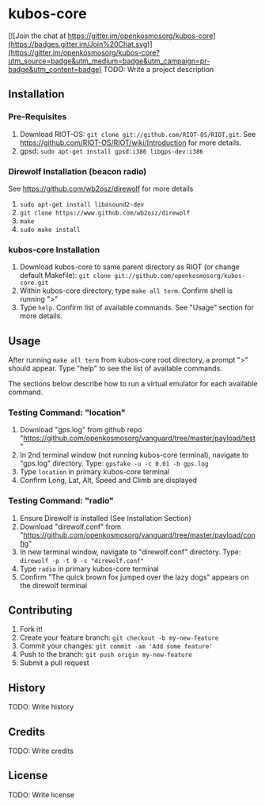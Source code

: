 # kubos-core

[![Join the chat at https://gitter.im/openkosmosorg/kubos-core](https://badges.gitter.im/Join%20Chat.svg)](https://gitter.im/openkosmosorg/kubos-core?utm_source=badge&utm_medium=badge&utm_campaign=pr-badge&utm_content=badge)
TODO: Write a project description

## Installation
### Pre-Requisites
1. Download RIOT-OS: `git clone git://github.com/RIOT-OS/RIOT.git`. See https://github.com/RIOT-OS/RIOT/wiki/Introduction for more details.
2. gpsd: `sudo apt-get install gpsd:i386 libgps-dev:i386`

### Direwolf Installation (beacon radio)
See https://github.com/wb2osz/direwolf for more details

1. `sudo apt-get install libasound2-dev`
2. `git clone https://www.github.com/wb2osz/direwolf`
3. `make`
4. `sudo make install`

### kubos-core Installation
1. Download kubos-core to same parent directory as RIOT (or change default Makefile): `git clone git://github.com/openkosmosorg/kubos-core.git` 
2. Within kubos-core directory, type `make all term`. Confirm shell is running ">"
3. Type `help`.  Confirm list of available commands.  See "Usage" section for more details.

## Usage
After running `make all term` from kubos-core root directory, a prompt ">" should appear.  Type "help" to see the list of available commands.

The sections below describe how to run a virtual emulator for each available command. 
### Testing Command: "location"
1. Download "gps.log" from github repo "https://github.com/openkosmosorg/vanguard/tree/master/payload/test"
2. In 2nd terminal window (not running kubos-core terminal), navigate to "gps.log" directory. Type: `gpsfake -u -c 0.01 -b gps.log`
3. Type `location` in primary kubos-core terminal
4. Confirm Long, Lat, Alt, Speed and Climb are displayed

### Testing Command: "radio"
1. Ensure Direwolf is installed (See Installation Section)
1. Download "direwolf.conf" from "https://github.com/openkosmosorg/vanguard/tree/master/payload/config"
2. In new terminal window, navigate to "direwolf.conf" directory. Type: `direwolf -p -t 0 -c "direwolf.conf"`
3. Type `radio` in primary kubos-core terminal
4. Confirm "The quick brown fox jumped over the lazy dogs" appears on the direwolf terminal

## Contributing
1. Fork it!
2. Create your feature branch: `git checkout -b my-new-feature`
3. Commit your changes: `git commit -am 'Add some feature'`
4. Push to the branch: `git push origin my-new-feature`
5. Submit a pull request

## History
TODO: Write history

## Credits
TODO: Write credits

## License
TODO: Write license
